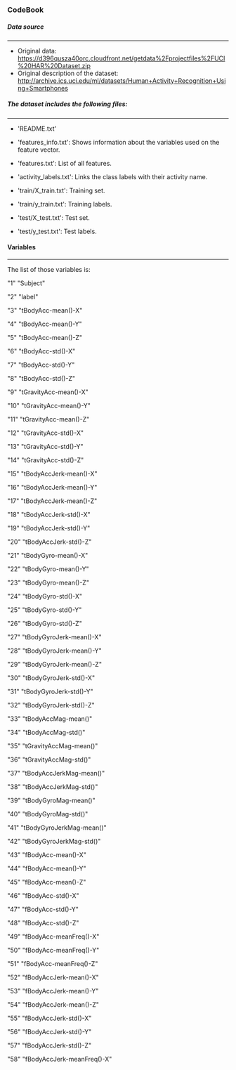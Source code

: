 ### CodeBook

##### Data source
---

* Original data: https://d396qusza40orc.cloudfront.net/getdata%2Fprojectfiles%2FUCI%20HAR%20Dataset.zip
* Original description of the dataset: http://archive.ics.uci.edu/ml/datasets/Human+Activity+Recognition+Using+Smartphones

##### The dataset includes the following files:

----

- 'README.txt'

- 'features_info.txt': Shows information about the variables used on the feature vector.

- 'features.txt': List of all features.

- 'activity_labels.txt': Links the class labels with their activity name.

- 'train/X_train.txt': Training set.

- 'train/y_train.txt': Training labels.

- 'test/X_test.txt': Test set.

- 'test/y_test.txt': Test labels.

#### Variables

----

The list of those variables is:

"1" "Subject"

"2" "label"

"3" "tBodyAcc-mean()-X"

"4" "tBodyAcc-mean()-Y"

"5" "tBodyAcc-mean()-Z"

"6" "tBodyAcc-std()-X"

"7" "tBodyAcc-std()-Y"

"8" "tBodyAcc-std()-Z"

"9" "tGravityAcc-mean()-X"

"10" "tGravityAcc-mean()-Y"

"11" "tGravityAcc-mean()-Z"

"12" "tGravityAcc-std()-X"

"13" "tGravityAcc-std()-Y"

"14" "tGravityAcc-std()-Z"

"15" "tBodyAccJerk-mean()-X"

"16" "tBodyAccJerk-mean()-Y"

"17" "tBodyAccJerk-mean()-Z"

"18" "tBodyAccJerk-std()-X"

"19" "tBodyAccJerk-std()-Y"

"20" "tBodyAccJerk-std()-Z"

"21" "tBodyGyro-mean()-X"

"22" "tBodyGyro-mean()-Y"

"23" "tBodyGyro-mean()-Z"

"24" "tBodyGyro-std()-X"

"25" "tBodyGyro-std()-Y"

"26" "tBodyGyro-std()-Z"

"27" "tBodyGyroJerk-mean()-X"

"28" "tBodyGyroJerk-mean()-Y"

"29" "tBodyGyroJerk-mean()-Z"

"30" "tBodyGyroJerk-std()-X"

"31" "tBodyGyroJerk-std()-Y"

"32" "tBodyGyroJerk-std()-Z"

"33" "tBodyAccMag-mean()"

"34" "tBodyAccMag-std()"

"35" "tGravityAccMag-mean()"

"36" "tGravityAccMag-std()"

"37" "tBodyAccJerkMag-mean()"

"38" "tBodyAccJerkMag-std()"

"39" "tBodyGyroMag-mean()"

"40" "tBodyGyroMag-std()"

"41" "tBodyGyroJerkMag-mean()"

"42" "tBodyGyroJerkMag-std()"

"43" "fBodyAcc-mean()-X"

"44" "fBodyAcc-mean()-Y"

"45" "fBodyAcc-mean()-Z"

"46" "fBodyAcc-std()-X"

"47" "fBodyAcc-std()-Y"

"48" "fBodyAcc-std()-Z"

"49" "fBodyAcc-meanFreq()-X"

"50" "fBodyAcc-meanFreq()-Y"

"51" "fBodyAcc-meanFreq()-Z"

"52" "fBodyAccJerk-mean()-X"

"53" "fBodyAccJerk-mean()-Y"

"54" "fBodyAccJerk-mean()-Z"

"55" "fBodyAccJerk-std()-X"

"56" "fBodyAccJerk-std()-Y"

"57" "fBodyAccJerk-std()-Z"

"58" "fBodyAccJerk-meanFreq()-X"




